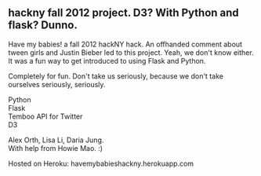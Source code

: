 hackny fall 2012 project. D3? With Python and flask? Dunno.
----------------------------------------------------------
Have my babies! a fall 2012 hackNY hack.
An offhanded comment about tween girls and Justin Bieber led to this project. Yeah, we don't know either.
It was a fun way to get introduced to using Flask and Python.

Completely for fun. Don't take us seriously, because we don't take ourselves seriously, seriously.

Python  
Flask  
Temboo API for Twitter  
D3  


Alex Orth, Lisa Li, Daria Jung.  
With help from Howie Mao. :)

Hosted on Heroku: havemybabieshackny.herokuapp.com




